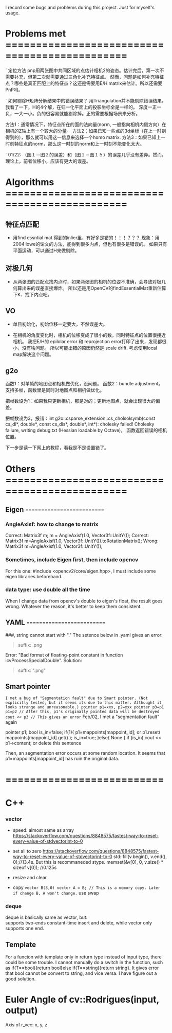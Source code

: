 
I record some bugs and problems during this project. Just for myself's usage.


# Problems met ==============================================
` 定位方法
pnp用两张图中共同区域的点估计相机2的姿态。估计完后，第一次不需要补充，但第二次就需要通过三角化补充特征点。
然而，问题是如何补充特征点？哪些是真正匹配上的特征点？这还是需要用E/H matrix来估计。所以还需要PnP吗。

` 如何剔除H矩阵分解结果中的错误结果？
用Triangulation并不能剔除错误结果。我看了一下，H的4个解，在归一化平面上的投影坐标全是一样的。
深度一正一负，一大一小。负的很容易就能剔除掉。正的需要根据场景来分析。

方法1：通常情况下，特征点所在的面的法向量(norm, 一般指向相机内侧方向）在相机的Z轴上有一个较大的分量。
方法2：如果已知一些点的3d坐标（在上一时刻得到的），那么就可以用这一信息来选择一个homo matrix.
方法3：如果已知上一时刻特征点的norm，那么这一时刻的norm和上一时刻不能变化太大。

` 01/22: （图１－图２的误差）和（图１－图１５）的误差几乎没有差异。然而，理论上，前者位移小，应该有更大的误差。



# Algorithms ==============================================

## 特征点匹配

* 用find essntial mat 得到的inlier里，有好多是错的！！！？？？
现象：用2004 lowe的论文的方法，能得到很多内点，但也有很多是错误的。
如果只有平面运动，可以通过H来做剔除。

## 对极几何

* 从两张图的匹配点找内点时，如果两张图的相机的位姿不准确，会导致对极几何算出来的误差直接爆炸。
所以还是用OpenCV的findEssentialMat重新估算下K、找下内点吧。

## VO

* 单目初始化，初始位移一定要大，不然误差大。

* 在相机的角度变化时，相机的位移变成了很小的数，同时特征点的位置很接近相机。
我把E/H的 epilolar error 和 reprojection error打印了出来，发现都很小，没有啥问题。 
所以可能出错的原因仍然是 scale drift.
考虑使用local map解决这个问题。

## g2o
函数1：对单帧的地图点和相机做优化，没问题。
函数2：bundle adjustment。支持多帧，函数里是同时对地图点和相机做优化。

把帧数设为1：如果我只更新相机，那是对的；更新地图点，就会出现很大的偏差。

把帧数设为3，报错：int g2o::csparse_extension::cs_cholsolsymb(const cs_di*, double*, const cs_dis*, double*, int*): cholesky failed!
Cholesky failure, writing debug.txt (Hessian loadable by Octave)，
函数返回错误的相机位置。

下一步是读一下网上的教程，看我是不是设置错了。


# Others ==============================================

## Eigen -------------------------
### AngleAxisf: how to change to matrix
Correct:
	Matrix3f m;
	m = AngleAxisf(1.0, Vector3f::UnitY());
Correct:
	Matrix3f m=AngleAxisf(1.0, Vector3f::UnitY()).toRotationMatrix();
Wrong:
	Matrix3f m=AngleAxisf(1.0, Vector3f::UnitY());

### Sometimes, include Eigen first, then include opencv
For this one: #include <opencv2/core/eigen.hpp>,
I must include some eigen libraries beforehand.

### data type: use double all the time
When I change data from opencv's double to eigen's float,
the result goes wrong.
Whatever the reason, it's better to keep them consistent.

## YAML -------------------------
###, string cannot start with "."
The setence below in .yaml gives an error: 
> suffix: .png

Error: "Bad format of floating-point constant in function icvProcessSpecialDouble".
Solution:
> suffix: ".png"

## Smart pointer
`` I met a bug of "Segmentation fault" due to Smart pointer.
(Not explicitly tested, but it seems its due to this matter.
 Althought it looks strange and unreasonable.)
	pointer p1=xxx, p2=xxx
	pointer p3=p1
	p1=p2 // After this, p1's originally pointed data will be destroyed
	cout << p3 // This gives an error
`` Feb/02, I met a "segmentation fault" again

pointer p1;
bool is_in=false;
if(1){
	p1=mappoints[mappoint_id];
	or 
    p1.reset( mappoints[mappoint_id].get() );
	is_in=true;
}else{
	None
}
if (is_in) cout << p1->content; or delete this sentence

Then, an segmentation error occurs at some random location.
It seems that p1=mappoints[mappoint_id] has ruin the original data.

# ==========================
# C++

### vector

* speed:
almost same as array
https://stackoverflow.com/questions/8848575/fastest-way-to-reset-every-value-of-stdvectorint-to-0

* set all to zero
https://stackoverflow.com/questions/8848575/fastest-way-to-reset-every-value-of-stdvectorint-to-0
std::fill(v.begin(), v.end(), 0);//13.4s. But this is recommaneded stype.
memset(&v[0], 0, v.size() * sizeof v[0]); //0.125s

* resize and clear

* copy
` vector B(3,0)
vector A = B; // This is a memory copy. Later if change B, A won't change.
` use swap

### deque
deque is basically same as vector, but:  
supports two-ends constant-time insert and delete, while vector only supports one end.

## Template
For a funcion with template only in return type instead of input type, there could be some trouble. I cannot manually do a switch in the function, such as if(T==bool){return bool}else if(T==string){return string}. It gives error that bool cannot be convert to string, and vice versa.
I have figure out a good solution.

# Euler Angle of cv::Rodrigues(input, output)
Axis of r_vec: x, y, z

